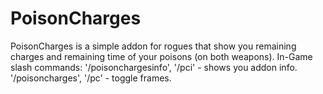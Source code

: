 # PoisonCharges
PoisonCharges is a simple addon for rogues that show you remaining charges and remaining time of your poisons (on both weapons).
In-Game slash commands:
'/poisonchargesinfo', '/pci' - shows you addon info.
'/poisoncharges', '/pc' - toggle frames.
